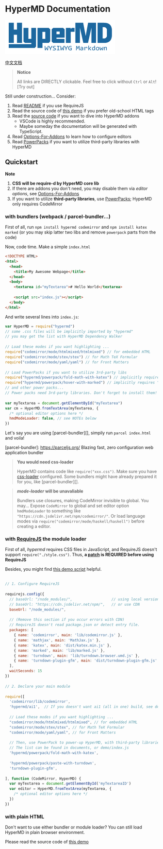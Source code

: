 # HyperMD Documentation

![HyperMD Logo](../demo/logo.png)

[中文文档](./zh-CN/index.md)

> **Notice**
>
> All links are DIRECTLY clickable. Feel free to click without `Ctrl` or `Alt`!
> [Try out]

Still under construction... Consider:

1. Read [README](../README.md) if you use RequireJS
2. Read the source code of [this demo](./examples/ai1.html) if you prefer old-school HTML tags
3. Read the [source code](https://github.com/laobubu/HyperMD/) if you want to dive into HyperMD addons
   - VSCode is highly recommended.
   - Maybe someday the documentation will be generated with TypeScript.
4. Read [Options-For-Addons][] to learn how to configure editors
5. Read [PowerPacks][] if you want to utilize third-party libraries with HyperMD

## Quickstart

**Note**

1. **CSS will be require-d by HyperMD core lib**
2. If there are addons you don't need, you may disable them via *editor options*, see [Options-For-Addons][]
3. If you want to utilize **third-party libraries**, use [PowerPacks][]; HyperMD only requires CodeMirror

### with bundlers (webpack / parcel-bundler...)

First of all, run `npm install hypermd codemirror`
and `npm install katex marked` (or you may skip latter two libs and remove `powerpack` parts from the code)

Now, code time. Make a simple `index.html`

```html
<!DOCTYPE HTML>
<html>
  <head>
    <title>My Awesome Webpage</title>
  </head>
  <body>
    <textarea id="myTextarea"># Hello World</textarea>

    <script src="index.js"></script>
  </body>
</html>
```

And write several lines into `index.js`:

```js
var HyperMD = require("hypermd")
// some .css files will be implicitly imported by "hypermd"
// you may get the list with HyperMD Dependency Walker

// Load these modes if you want highlighting ...
require("codemirror/mode/htmlmixed/htmlmixed") // for embedded HTML
require("codemirror/mode/stex/stex") // for Math TeX Formular
require("codemirror/mode/yaml/yaml") // for Front Matters

// Load PowerPacks if you want to utilize 3rd-party libs
require("hypermd/powerpack/fold-math-with-katex") // implicitly requires "katex"
require("hypermd/powerpack/hover-with-marked") // implicitly requires "marked"
// and other power packs...
// Power packs need 3rd-party libraries. Don't forget to install them!

var myTextarea = document.getElementById("myTextarea")
var cm = HyperMD.fromTextArea(myTextarea, {
  /* optional editor options here */
  hmdModeLoader: false, // see NOTEs below
})
```

Let's say you are using [parcel-bundler][], simpily run `parcel index.html` and voila!

[parcel-bundler]: https://parceljs.org/  Blazing fast, zero configuration web application bundler

> **You would need css-loader**
>
> HyperMD contains code like `require("xxx.css")`. Make sure you have [css-loader](https://github.com/webpack-contrib/css-loader) configured.
> Some bundlers might have already prepared it for you, like [parcel-bundler][].

> ***mode-loader* will be unavaliable**
>
> Bundlers use closures, making CodeMirror invisible to global. You may...
> Expose `CodeMirror` to global and set editor option `hmdModeLoader` to something like `"https://cdn.jsdelivr.net/npm/codemirror/"`.
> Or load language modes via `require("codemirror/mode/haskell/haskell")` before creating a editor.

### with [RequireJS](http://requirejs.org/) the module loader

First of all, *hypermd* requires CSS files in JavaScript,
and RequireJS doesn't support `require("./style.css")`.
Thus, **a [patch](../demo/patch-requirejs.js) is REQUIRED before using RequireJS**

Besides, you might find [this demo script](../demo/index.js) helpful.

```js

// 1. Configure RequireJS

requirejs.config({
  // baseUrl: "/node_modules/",                  // using local version
  // baseUrl: "https://cdn.jsdelivr.net/npm/",   // or use CDN
  baseUrl: "/node_modules/",

  // (Remove this section if you occur errors with CDN)
  // RequireJS doesn't read package.json or detect entry file.
  packages: [
    { name: 'codemirror', main: 'lib/codemirror.js' },
    { name: 'mathjax', main: 'MathJax.js' },
    { name: 'katex', main: 'dist/katex.min.js' },
    { name: 'marked', main: 'lib/marked.js' },
    { name: 'turndown', main: 'lib/turndown.browser.umd.js' },
    { name: 'turndown-plugin-gfm', main: 'dist/turndown-plugin-gfm.js' },
  ],
  waitSeconds: 15
})

// 2. Declare your main module

require([
  'codemirror/lib/codemirror',
  'hypermd/ai1',  // If you doesn't want ai1 (all in one) build, see demo/index.js

  // Load these modes if you want highlighting ...
  "codemirror/mode/htmlmixed/htmlmixed", // for embedded HTML
  "codemirror/mode/stex/stex", // for Math TeX Formular
  "codemirror/mode/yaml/yaml", // for Front Matters

  // Then, use PowerPack to power-up HyperMD, with third-party libraries
  // The list can be found in documents, or demo/index.js
  'hypermd/powerpack/fold-math-with-katex',

  'hypermd/powerpack/paste-with-turndown',
  'turndown-plugin-gfm',

], function (CodeMirror, HyperMD) {
  var myTextarea = document.getElementById('myTextareaID')
  var editor = HyperMD.fromTextArea(myTextarea, {
    /* optional editor options here */
  })
})

```

### with plain HTML

Don't want to use either bundler or module loader? You can still load HyperMD in plain browser environment.

Please read the source code of [this demo](./examples/ai1.html)


[options-for-addons]: ./options-for-addons.md
[PowerPacks]: ./powerpacks.md
